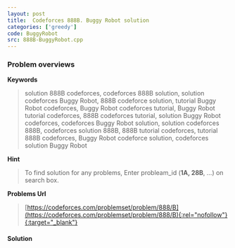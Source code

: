```yaml
---
layout: post
title:  Codeforces 888B. Buggy Robot solution
categories: ['greedy']
code: BuggyRobot
src: 888B-BuggyRobot.cpp
---
```

### **Problem overviews**

**Keywords**
> solution 888B codeforces, codeforces 888B solution, solution codeforces Buggy Robot, 888B codeforce solution, tutorial Buggy Robot codeforces, Buggy Robot codeforces tutorial, Buggy Robot tutorial codeforces, 888B codeforces tutorial, solution Buggy Robot codeforces, codeforces Buggy Robot solution, solution codeforces 888B, codeforces solution 888B, 888B tutorial codeforces, tutorial 888B codeforces, Buggy Robot codeforce solution, codeforces solution Buggy Robot

**Hint**
> To find solution for any problems, Enter probleam_id (**1A, 28B**, ...) on search box. 

**Problems Url**
> [https://codeforces.com/problemset/problem/888/B](https://codeforces.com/problemset/problem/888/B){:rel="nofollow"}{:target="_blank"}

#### **Solution**



